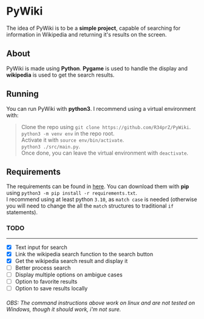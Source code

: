 # PyWiki

The idea of PyWiki is to be a **simple project**, capable of searching for information in Wikipedia and returning it's results on the screen.


## About
PyWiki is made using **Python**. **Pygame** is used to handle the display and **wikipedia** is used to get the search results.

## Running
You can run PyWiki with **python3**. I recommend using a virtual environment with:
> Clone the repo  using `git clone https://github.com/R34prZ/PyWiki`.  
> `python3 -m venv env` in the repo root.   
> Activate it with `source env/bin/activate`.  
>`python3 ./src/main.py`.  
> Once done, you can leave the virtual environment with `deactivate`.  

## Requirements
The requirements can be found in [here](./requirements.txt). You can download them with **pip** using `python3 -m pip install -r requirements.txt`.  
I recommend using at least python `3.10`, as `match case` is needed (otherwise you will need to change the all the `match` structures to traditional `if` statements).

### TODO
---
 - [x] Text input for search
 - [X] Link the wikipedia search function to the search button
 - [X] Get the wikipedia search result and display it
 - [ ] Better process search
 - [ ] Display multiple options on ambigue cases
 - [ ] Option to favorite results
 - [ ] Option to save results locally
 
###### OBS:  The command instructions above work on linux and are not tested on Windows, though it should work, i'm not sure.
